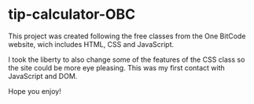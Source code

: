 # tip-calculator-OBC

This project was created following the free classes from the One BitCode website, wich includes HTML, CSS and JavaScript. 

I took the liberty to also change some of the features of the CSS class so the site could be more eye pleasing. 
This was my first contact with JavaScript and DOM. 

Hope you enjoy!
